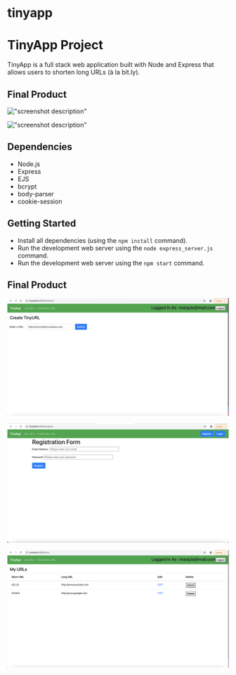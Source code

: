# tinyapp

# TinyApp Project

TinyApp is a full stack web application built with Node and Express that allows users to shorten long URLs (à la bit.ly).

## Final Product

!["screenshot description"](#)

!["screenshot description"](#)

## Dependencies

- Node.js
- Express
- EJS
- bcrypt
- body-parser
- cookie-session

## Getting Started

- Install all dependencies (using the `npm install` command).
- Run the development web server using the `node express_server.js` command.
- Run the development web server using the `npm start` command.


## Final Product

!["Screenshot of Login as a user and create URL page"](https://github.com/manjuladrani/tinyapp/blob/main/docs/login%20as%20a%20user%20and%20create%20URL.png)

!["Screenshot of register page"](https://github.com/manjuladrani/tinyapp/blob/main/docs/registration.png)

!["Screenshot of Urls page"](https://github.com/manjuladrani/tinyapp/blob/main/docs/urls.png)